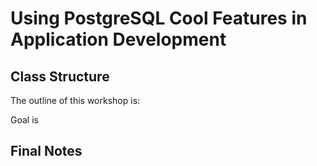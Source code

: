 # Using PostgreSQL Cool Features in Application Development


## Class Structure
The outline of this workshop is:


Goal is

## Final Notes 

